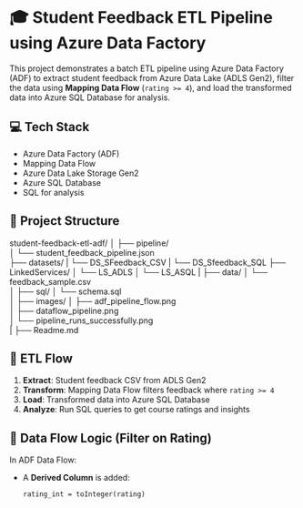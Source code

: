 # 🎓 Student Feedback ETL Pipeline using Azure Data Factory

This project demonstrates a batch ETL pipeline using Azure Data Factory (ADF) to extract student feedback from Azure Data Lake (ADLS Gen2), 
filter the data using **Mapping Data Flow** (`rating >= 4`), and load the transformed data into Azure SQL Database for analysis.

## 💻 Tech Stack
- Azure Data Factory (ADF)
- Mapping Data Flow
- Azure Data Lake Storage Gen2
- Azure SQL Database
- SQL for analysis

## 📁 Project Structure

student-feedback-etl-adf/
│
├── pipeline/     
│   └── student_feedback_pipeline.json    
├── datasets/
|   └── DS_SFeedback_CSV
|   └── DS_Sfeedback_SQL
├── LinkedServices/
│   └── LS_ADLS
│   └── LS_ASQL
|
├── data/
│   └── feedback_sample.csv                     
│
├── sql/
│   └── schema.sql              
│
├── images/
│   ├── adf_pipeline_flow.png           
│   ├── dataflow_pipeline.png                     
│   └── pipeline_runs_successfully.png     
|
├── Readme.md

## 🔄 ETL Flow

1. **Extract**: Student feedback CSV from ADLS Gen2  
2. **Transform**: Mapping Data Flow filters feedback where `rating >= 4`  
3. **Load**: Transformed data into Azure SQL Database  
4. **Analyze**: Run SQL queries to get course ratings and insights

## 📌 Data Flow Logic (Filter on Rating)

In ADF Data Flow:
- A **Derived Column** is added:
  ```plaintext
  rating_int = toInteger(rating)
